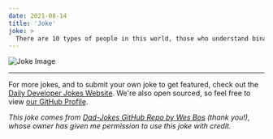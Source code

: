 ```yaml
---
date: 2021-08-14
title: 'Joke'
joke: >
  There are 10 types of people in this world, those who understand binary and those who don't.
---
```



![Joke Image](https://private.xtrp.io/projects/DailyDeveloperJokes/public_image_server/images/5e12593d119ae.png)

---

For more jokes, and to submit your own joke to get featured, check out the [Daily Developer Jokes Website](https://dailydeveloperjokes.github.io/). We're also open sourced, so feel free to view [our GitHub Profile](https://github.com/dailydeveloperjokes).


_This joke comes from [Dad-Jokes GitHub Repo by Wes Bos](https://github.com/wesbos/dad-jokes) (thank you!), whose owner has given me permission to use this joke with credit._

<!--
Joke text:
There are 10 types of people in this world, those who understand binary and those who don't.
 -->


